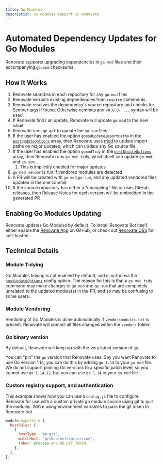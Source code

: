 ```yaml
---
title: Go Modules
description: Go modules support in Renovate
---
```


# Automated Dependency Updates for Go Modules

Renovate supports upgrading dependencies in `go.mod` files and their accompanying `go.sum` checksums.

## How It Works

1. Renovate searches in each repository for any `go.mod` files
1. Renovate extracts existing dependencies from `require` statements
1. Renovate resolves the dependency's source repository and checks for SemVer tags if found. Otherwise commits and `v0.0.0-....` syntax will be used
1. If Renovate finds an update, Renovate will update `go.mod` to the new value
1. Renovate runs `go get` to update the `go.sum` files
1. If the user has enabled the option `gomodUpdateImportPaths` in the [`postUpdateOptions`](https://docs.renovatebot.com/configuration-options/#postupdateoptions) array, then Renovate uses [mod](https://github.com/marwan-at-work/mod) to update import paths on major updates, which can update any Go source file
1. If the user has enabled the option `gomodTidy` in the [`postUpdateOptions`](https://docs.renovatebot.com/configuration-options/#postupdateoptions) array, then Renovate runs `go mod tidy`, which itself can update `go.mod` and `go.sum`.
   1. This is implicitly enabled for major updates
1. `go mod vendor` is run if vendored modules are detected
1. A PR will be created with `go.mod`,`go.sum`, and any updated vendored files updated in the one commit
1. If the source repository has either a "changelog" file or uses GitHub releases, then Release Notes for each version will be embedded in the generated PR

## Enabling Go Modules Updating

Renovate updates Go Modules by default.
To install Renovate Bot itself, either enable the [Renovate App](https://github.com/apps/renovate) on GitHub, or check out [Renovate OSS](https://github.com/renovatebot/renovate) for self-hosted.

## Technical Details

### Module Tidying

Go Modules tidying is not enabled by default, and is opt-in via the [`postUpdateOptions`](https://docs.renovatebot.com/configuration-options/#postupdateoptions) config option.
The reason for this is that a `go mod tidy` command may make changes to `go.mod` and `go.sum` that are completely unrelated to the updated module(s) in the PR, and so may be confusing to some users.

### Module Vendoring

Vendoring of Go Modules is done automatically if `vendor/modules.txt` is present.
Renovate will commit all files changed within the `vendor/` folder.

### Go binary version

By default, Renovate will keep up with the very latest version of `go`.

You can "pin" the `go` version that Renovate uses.
Say you want Renovate to use Go version 1.14, you can do this by adding `go 1.14` to your `go.mod` file.
We do not support pinning Go versions to a specific patch level, so you cannot use `go 1.14.12`, but you can use `go 1.14` in your `go.mod` file.

### Custom registry support, and authentication

This example shows how you can use a `config.js` file to configure Renovate for use with a custom private go module source using git to pull the modules.
We're using environment variables to pass the git token to Renovate bot.

```js
module.exports = {
  hostRules: [
    {
      hostType: 'go-git',
      matchHost: 'github.enterprise.com',
      token: process.env.GO_GIT_TOKEN,
    },
  ],
};
```
